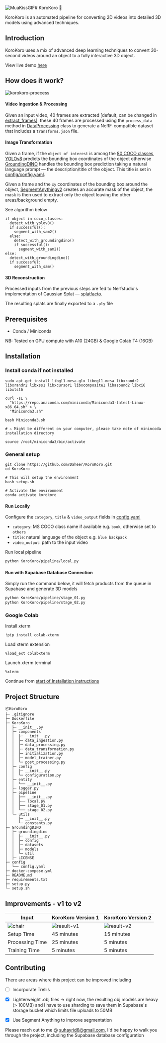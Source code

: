 ![MuaKissGIF](https://github.com/user-attachments/assets/e07448ea-2b16-43d3-a1c7-dfd5160c6dfa)# KoroKoro 👀

KoroKoro is an automated pipeline for converting 2D videos into detailed 3D models using advanced techniques.

## Introduction

KoroKoro uses a mix of advanced deep learning techniques to convert 30-second videos around an object to a fully interactive 3D object.

View live demo [here](https://daheer.github.io/korokoro-web-v2)

## How does it work?
![korokoro-proecess](https://github.com/user-attachments/assets/e68ff034-fae4-4e54-8bcc-88be92c7a4a3)
#### Video Ingestion & Processing

Given an input video, 40 frames are extracted [default, can be changed in [extract_frames](KoroKoro/utils/__init__.py)], these 40 frames are processed using the `process_data` method in [DataProcessing](KoroKoro/components/data_processing.py) class to generate a NeRF-compatible dataset that includes a `transforms.json` file.

#### Image Transformation

Given a frame, if the `object of interest` is among the [80 COCO classes](https://cocodataset.org/), [YOLOv8](https://yolov8.com/) predicts the bounding box coordinates of the object otherwise [GroundingDINO](https://github.com/IDEA-Research/GroundingDINO) handles the bounding box prediction taking a natural language prompt — the description/title of the object. This title is set in [config/config.yaml](config/config.yaml).

Given a frame and the `xy` coordinates of the bounding box around the object, [SegmentAnythingv2](https://segment-anything.com/) creates an accurate mask of the object, the mask is then used to extract only the object leaving the other areas/background empty.

See algorithm below

```
if object in coco_classes:
  detect_with_yolov8()
  if successful():
    segment_with_sam2()
  else:
    detect_with_groundingdino()
    if successful():
      segment_with_sam2()
else:
  detect_with_groundingdino()
  if successful:
    segment_with_sam()
```

#### 3D Reconstruction

Processed inputs from the previous steps are fed to Nerfstudio's implementation of Gaussian Splat — [splatfacto](https://docs.nerf.studio/nerfology/methods/splat.html).

The resulting splats are finally exported to a `.ply` file

## Prerequisites

- Conda / Miniconda

NB: Tested on GPU compute with A10 (24GB) & Google Colab T4 (16GB)

## Installation

### Install conda if not installed

```
sudo apt-get install libgl1-mesa-glx libegl1-mesa libxrandr2 libxrandr2 libxss1 libxcursor1 libxcomposite1 libasound2 libxi6 libxtst6

curl -sL \
  "https://repo.anaconda.com/miniconda/Miniconda3-latest-Linux-x86_64.sh" > \
  "Miniconda3.sh"

bash Miniconda3.sh
```

```
# ⚠️ Might be different on your computer, please take note of minincoda installation directory

source /root/miniconda3/bin/activate
```

### General setup
```
git clone https://github.com/Daheer/KoroKoro.git
cd KoroKoro

# This will setup the environment
bash setup.sh

# Activate the environment
conda activate korokoro
```

#### Run Locally 

Configure the `category`, `title` & `video_output` fields in [config.yaml](config/config.yaml)

- `category`: MS COCO class name if available e.g. `book`, otherwise set to `others`
- `title`: natural language of the object e.g. `blue backpack`
- `video_output`: path to the input video

Run local pipeline
```bash
python KoroKoro/pipeline/local.py
```

#### Run with Supabase Database Connection

Simply run the command below, it will fetch products from the queue in Supabase and generate 3D models

```bash
python KoroKoro/pipeline/stage_01.py
python KoroKoro/pipeline/stage_02.py
```

### Google Colab

Install xterm

```
!pip install colab-xterm
```

Load xterm extension
```
%load_ext colabxterm
```

Launch xterm terminal
```
%xterm
```

Continue from [start of Installation instructions](#installation)

## Project Structure
```
📦KoroKoro
├─ .gitignore
├─ Dockerfile
├─ KoroKoro
│  ├─ __init__.py
│  ├─ components
│  │  ├─ __init__.py
│  │  ├─ data_ingestion.py
│  │  ├─ data_processing.py
│  │  ├─ data_transformation.py
│  │  ├─ initialization.py
│  │  ├─ model_trainer.py
│  │  └─ post_processing.py
│  ├─ config
│  │  ├─ __init__.py
│  │  └─ configuration.py
│  ├─ entity
│  │  └── __init__.py
│  ├─ logger.py
│  ├─ pipeline
│  │  ├── __init__.py
│  │  ├── local.py
│  │  ├── stage_01.py
│  │  └── stage_02.py
│  └─ utils
│     ├─ __init__.py
│     └─ constants.py
├─ GroundingDINO
│  ├─ groundingdino
│  │  ├─ __init__.py
│  │  ├─ config
│  │  ├─ datasets
│  │  ├─ models
│  │  └─ util
│  ├─ LICENSE
├─ config
│  └── config.yaml
├─ docker-compose.yml
├─ README.md
├─ requirements.txt
├─ setup.py
└─ setup.sh
```

## Improvements - v1 to v2

| Input | KoroKoro Version 1 | KoroKoro Version 2 |
|----------|----------|----------|
| ![chair](https://github.com/user-attachments/assets/7a1162f3-b01b-44d6-981c-e0b6707e0e08) | ![result-v1](https://github.com/user-attachments/assets/a3ea73bf-adcb-4803-83e0-06b7594bcdf0) | ![result-v2](https://github.com/user-attachments/assets/d4228198-dc0c-40cf-8594-503be5d81ffe) |
| Setup Time | 45 minutes | 15 minutes |
| Processing Time | 25 minutes | 5 minutes |
| Training Time | 5 minutes | 5 minutes |

## Contributing

There are areas where this project can be improved including

- [ ] Incorporate Trellis 


- [x] Lighterweight .obj files -> right now, the resulting obj models are heavy (> 100MB) and I have to use sharding to save them in Supabase's storage bucket which limits file uploads to 50MB

- [x] Use Segment Anything to improve segmentation

Please reach out to me @ suhayrid6@gmail.com, I'd be happy to walk you through the project, including the Supabase database configuration
